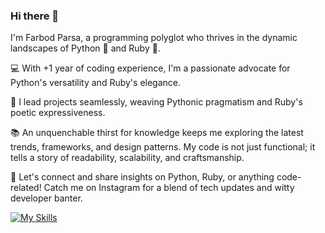### Hi there 👋
I'm Farbod Parsa, a programming polyglot who thrives in the dynamic landscapes of Python 🐍 and Ruby 💎.

💻 With +1 year of coding experience, I'm a passionate advocate for Python's versatility and Ruby's elegance.

🚀 I lead projects seamlessly, weaving Pythonic pragmatism and Ruby's poetic expressiveness.

📚 An unquenchable thirst for knowledge keeps me exploring the latest trends, frameworks, and design patterns. My code is not just functional; it tells a story of readability, scalability, and craftsmanship.

🔗 Let's connect and share insights on Python, Ruby, or anything code-related! Catch me on Instagram for a blend of tech updates and witty developer banter.



[![My Skills](https://skillicons.dev/icons?i=js,py,ruby,django,cpp)](https://skillicons.dev)






